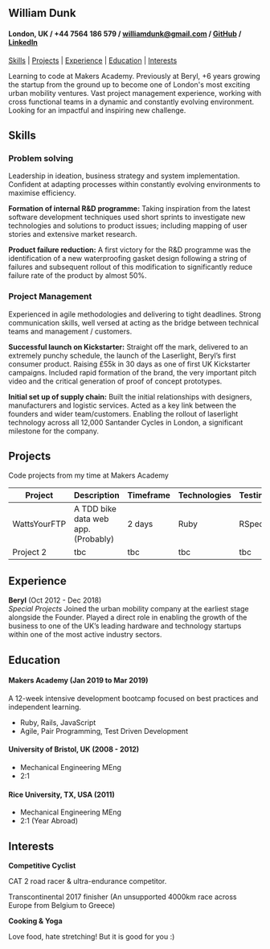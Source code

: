 ## William Dunk

#### London, UK / +44 7564 186 579 / williamdunk@gmail.com / [GitHub](https://github.com/wpdunk) / [LinkedIn](https://www.linkedin.com/in/wpdunk/)

[Skills](#skills) | [Projects](#projects) | [Experience](#experience) | [Education](#education) | [Interests](#interests)

Learning to code at Makers Academy. Previously at Beryl, +6 years growing the startup from the ground up to become one of London's most exciting urban mobility ventures. Vast project management experience, working with cross functional teams in a dynamic and constantly evolving environment. Looking for an impactful and inspiring new challenge.

## Skills

### Problem solving

Leadership in ideation, business strategy and system implementation. Confident at adapting processes within constantly evolving environments to maximise efficiency.

**Formation of internal R&D programme:** Taking inspiration from the latest software development techniques used short sprints to investigate new technologies and solutions to product issues; including mapping of user stories and extensive market research.

**Product failure reduction:** A first victory for the R&D programme was the identification of a new waterproofing gasket design following a string of failures and subsequent rollout of this modification to significantly reduce failure rate of the product by almost 50%.

### Project Management

Experienced in agile methodologies and delivering to tight deadlines. Strong communication skills, well versed at acting as the bridge between technical teams and management / customers.

**Successful launch on Kickstarter:** Straight off the mark, delivered to an extremely punchy schedule, the launch of the Laserlight, Beryl’s first consumer product. Raising £55k in 30 days as one of first UK Kickstarter campaigns. Included rapid formation of the brand, the very important pitch video and the critical generation of proof of concept prototypes.

**Initial set up of supply chain:** Built the initial relationships with designers, manufacturers and logistic services. Acted as a key link between the founders and wider team/customers. Enabling the rollout of laserlight technology across all 12,000 Santander Cycles in London, a significant milestone for the company.

## Projects

Code projects from my time at Makers Academy

| Project | Description | Timeframe | Technologies | Testing |
| --- | --- | --- | --- | --- |
| WattsYourFTP | A TDD bike data web app. (Probably) | 2 days | Ruby | RSpec |
| Project 2 | tbc | tbc | tbc | tbc |

## Experience

**Beryl** (Oct 2012 - Dec 2018)    
*Special Projects*
Joined the urban mobility company at the earliest stage alongside the Founder. Played a direct role in enabling the growth of the business to one of the UK’s leading hardware and technology startups within one of the most active industry sectors.

## Education

#### Makers Academy (Jan 2019 to Mar 2019)

A 12-week intensive development bootcamp focused on best practices and independent learning.
- Ruby, Rails, JavaScript
- Agile, Pair Programming, Test Driven Development


#### University of Bristol, UK (2008 - 2012)

- Mechanical Engineering MEng
- 2:1

#### Rice University, TX, USA (2011)

- Mechanical Engineering MEng
- 2:1 (Year Abroad)


## Interests

**Competitive Cyclist**

CAT 2 road racer & ultra-endurance competitor.

Transcontinental 2017 finisher (An unsupported 4000km race across Europe from Belgium to Greece)

**Cooking & Yoga**

Love food, hate stretching! But it is good for you :)
